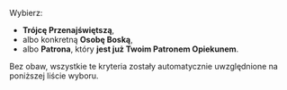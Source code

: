 Wybierz:
- **Trójcę Przenajświętszą**,
- albo konkretną **Osobę Boską**,
- albo **Patrona**, który **jest już Twoim Patronem Opiekunem**.

Bez obaw, wszystkie te kryteria zostały automatycznie uwzględnione na poniższej liście wyboru.
